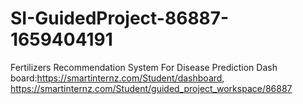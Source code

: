 # SI-GuidedProject-86887-1659404191
Fertilizers Recommendation System For Disease Prediction
Dash board:https://smartinternz.com/Student/dashboard, https://smartinternz.com/Student/guided_project_workspace/86887
